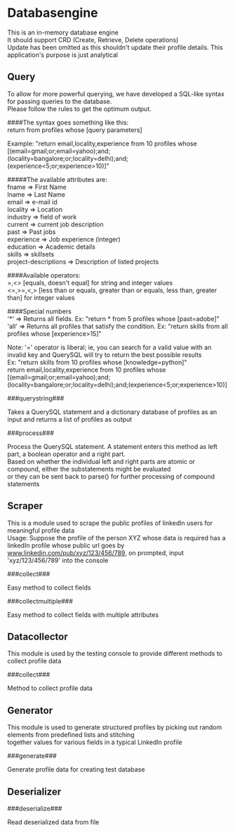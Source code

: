 
Databasengine
=============

This is an in-memory database engine  
It should support CRD (Create, Retrieve, Delete operations)  
Update has been omitted as this shouldn't update their profile details. This application's purpose is just analytical  

Query
-----

  
To allow for more powerful querying, we have developed a SQL-like syntax for passing queries to the database.  
Please follow the rules to get the optimum output.  
  
####The syntax goes something like this:  
return <returnvals> from <number> profiles whose [query parameters]  
  
Example: "return email,locality,experience from 10 profiles whose [(email=gmail;or;email=yahoo);and;(locality=bangalore;or;locality=delhi);and;(experience<5;or;experience>10)]"  
  
#####The available attributes are:  
fname                => First Name  
lname                => Last Name  
email                => e-mail id   
locality             => Location   
industry             => field of work   
current              => current job description  
past                 => Past jobs  
experience           => Job experience (integer)  
education            => Academic details  
skills               => skillsets  
project-descriptions => Description of listed projects  
  
####Available operators:  
=,<>                [equals, doesn't equal] for string and integer values  
<=,>=,<,>           [less than or equals, greater than or equals, less than, greater than] for integer values  
  
####Special numbers  
'*'   => Returns all fields. Ex: "return * from 5 profiles whose [past=adobe]"  
'all' => Returns all profiles that satisfy the condition. Ex: "return skills from all profiles whose [experience>15]"  
  
Note: '=' operator is liberal; ie, you can search for a valid value with an invalid key and QuerySQL will try to return the best possible results  
Ex: "return skills from 10 profiles whose [knowledge=python]"  
return email,locality,experience from 10 profiles whose [(email=gmail;or;email=yahoo);and;(locality=bangalore;or;locality=delhi);and;(experience<5;or;experience>10)]  

###querystring###

Takes a QuerySQL statement and a dictionary database of profiles as an input and returns a list of profiles as output  

###process###

Process the QuerySQL statement. A statement enters this method as left part, a boolean operator and a right part.  
    Based on whether the individual left and right parts are atomic or compound, either the substatements might be evaluated  
    or they can be sent back to parse() for further processing of compound statements  

Scraper
-------

This is a module used to scrape the public profiles of linkedIn users for meaningful profile data  
Usage: Suppose the profile of the person XYZ whose data is required has a linkedIn profile whose public url goes by  
www.linkedin.com/pub/xyz/123/456/789, on prompted, input 'xyz/123/456/789' into the console  

###collect###

Easy method to collect fields  

###collectmultiple###

Easy method to collect fields with multiple attributes  

Datacollector
-------------

This module is used by the testing console to provide different methods to collect profile data  

###collect###

Method to collect profile data  

Generator
---------

This module is used to generate structured profiles by picking out random elements from predefined lists and stitching   
together values for various fields in a typical LinkedIn profile  

###generate###

Generate profile data for creating test database  

Deserializer
------------

###deserialize###

Read deserialized data from file  
